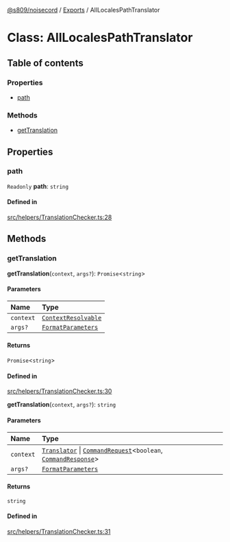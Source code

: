 [@s809/noisecord](../README.md) / [Exports](../modules.md) / AllLocalesPathTranslator

# Class: AllLocalesPathTranslator

## Table of contents

### Properties

- [path](AllLocalesPathTranslator.md#path)

### Methods

- [getTranslation](AllLocalesPathTranslator.md#gettranslation)

## Properties

### path

 `Readonly` **path**: `string`

#### Defined in

[src/helpers/TranslationChecker.ts:28](https://github.com/s809/noisecord/blob/ab0ef27/src/helpers/TranslationChecker.ts#L28)

## Methods

### getTranslation

**getTranslation**(`context`, `args?`): `Promise`<`string`\>

#### Parameters

| Name | Type |
| :------ | :------ |
| `context` | [`ContextResolvable`](../modules/TranslatorManager.md#contextresolvable) |
| `args?` | [`FormatParameters`](../modules/Translator.md#formatparameters) |

#### Returns

`Promise`<`string`\>

#### Defined in

[src/helpers/TranslationChecker.ts:30](https://github.com/s809/noisecord/blob/ab0ef27/src/helpers/TranslationChecker.ts#L30)

**getTranslation**(`context`, `args?`): `string`

#### Parameters

| Name | Type |
| :------ | :------ |
| `context` | [`Translator`](Translator-1.md) \| [`CommandRequest`](CommandRequest.md)<`boolean`, [`CommandResponse`](CommandResponse.md)\> |
| `args?` | [`FormatParameters`](../modules/Translator.md#formatparameters) |

#### Returns

`string`

#### Defined in

[src/helpers/TranslationChecker.ts:31](https://github.com/s809/noisecord/blob/ab0ef27/src/helpers/TranslationChecker.ts#L31)
